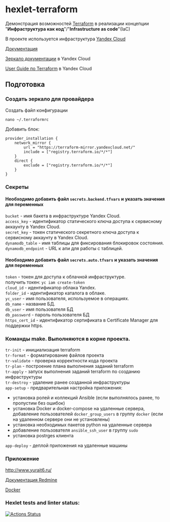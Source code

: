 # hexlet-terraform
Демонстрация возможностей [Terraform](https://www.terraform.io/) в реализации концепции "**Инфраструктура как код**"/"**Infrastructure as code**"(IaC)

В проекте используется инфраструктура [Yandex Cloud](https://cloud.yandex.com/)

[Документация](https://registry.terraform.io/providers/yandex-cloud/yandex/latest/docs)

[Зеркало документации](https://terraform-provider.yandexcloud.net/) в Yandex Cloud

[User Guide по Terraform](https://cloud.yandex.ru/ru/docs/tutorials/infrastructure-management/terraform-quickstart#linux-macos_1) в Yandex Cloud
## Подготовка
### Создать зеркало для провайдера
Создать файл конфигурации

`nano ~/.terraformrc`

Добавить блок:

```
provider_installation {
    network_mirror {
        url = "https://terraform-mirror.yandexcloud.net/"
        include = ["registry.terraform.io/*/*"]
    }
    direct {
        exclude = ["registry.terraform.io/*/*"]
    }
}
```

### Секреты
#### Необходимо добавить файл `secrets.backend.tfvars` и указать значения для переменных
`bucket` - имя бакета в инфраструктуре Yandex Cloud. <br>
`access_key` - идентификатор статического ключа доступа к сервисному аккаунту в Yandex Cloud. <br>
`secret_key` - токен статического секретного ключа доступа к сервисному аккаунту в Yandex Cloud. <br>
`dynamodb_table` - имя таблицы для фиксирования блокировок состояния. <br>
`dynamodb_endpoint` - URL к апи для работы с таблицей.

#### Необходимо добавить файл `secrets.auto.tfvars` и указать значения для переменных
`token` - токен для доступа к облачной инфраструктуре. <br>
получить токен: `yc iam create-token` <br>
`cloud_id` - идентификатор облака Yandex. <br>
`folder_id` - идентификатор каталога в облаке. <br>
`yc_user` - имя пользователя, используемое в операциях. <br>
`db_name` - название БД. <br>
`db_user` - имя пользователя БД <br>
`db_password` - пароль пользователя БД <br>
`https_cert_id` - идентификатор сертификата в Certificate Manager для поддержки https. 

### Команды make. Выполняются в корне проекта.
`tr-init` - инициализация terraform <br>
`tr-format` - форматирование файлов проекта <br>
`tr-validate` - проверка корректности кода проекта <br>
`tr-plan` - построение плана выполнения заданий terraform <br>
`tr-apply` - запуск выполнения заданий terraform по созданию инфраструктуры <br>
`tr-destroy` - удаление ранее созданной инфраструктуры <br>
`app-setup` - предварительная настройка приложения: <br>
- установка ролей и коллекций Ansible (если выполнялось ранее, то пропустим без ошибок)
- установка Docker и docker-compose на удаленные сервера, добавление пользователей `docker_group_users` в группу `docker` (если на удаленном сервере они не установлены)
- установка необходимых пакетов python на удаленные сервера
- добавление пользователя `ansible_ssh_user` в группу `sudo`
- установка postrges клиента <br>

`app-deploy` - деплой приложения на удаленные машины

### Приложение
http://www.yurait6.ru/

[Документация Redmine](https://www.redmine.org/guide)

[Docker](https://hub.docker.com/_/redmine)

### Hexlet tests and linter status:
[![Actions Status](https://github.com/yura2201/devops-for-programmers-project-77/actions/workflows/hexlet-check.yml/badge.svg)](https://github.com/yura2201/devops-for-programmers-project-77/actions)